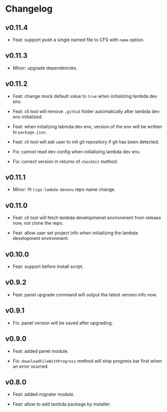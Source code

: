 # Changelog

## v0.11.4

- Feat: support push a single named file to CFS with `name` option.

## v0.11.3

- Minor: upgrade dependencies.

## v0.11.2

- Feat: change mock default value to `true` when initializing lambda dev env.

- Feat: cli tool will remove `.github` folder automatically after lambda dev env initialized.

- Feat: when intializing labmda dev env, version of the env will be written to `package.json`.

- Feat: cli tool will ask user to init git repository if git has been detected.

- Fix: cannot read dev config when initializing lambda dev env.

- Fix: correct version in returns of `checkGit` method.

## v0.11.1

- Minor: fit `tigo-lambda-devenv` repo name change.

## v0.11.0

- Feat: cli tool will fetch lambda developmenet environment from releaes now, not clone the repo.

- Feat: allow user set project info when initializing the lambda development environment.

## v0.10.0

- Feat: support before install script.

## v0.9.2

- Feat: panel upgrade command will output the latest version info now.

## v0.9.1

- Fix: panel version will be saved after upgrading.

## v0.9.0

- Feat: added panel module.

- Fix: `downloadFileWithProgress` method will stop progress bar first when an error ocurred.

## v0.8.0

- Feat: added migrater module.

- Feat: allow to add lambda package by installer.
